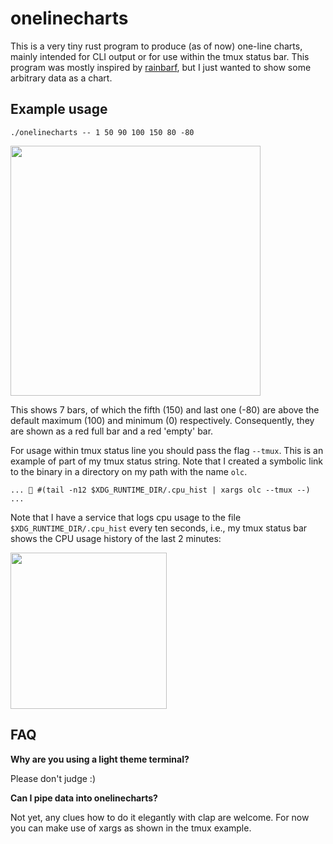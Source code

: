 # onelinecharts

This is a very tiny rust program to produce (as of now) one-line charts, mainly intended for CLI output or for use within the tmux status bar.
This program was mostly inspired by [rainbarf](https://github.com/creaktive/rainbarf), but I just wanted to show some arbitrary data as a chart.

## Example usage

`./onelinecharts -- 1 50 90 100 150 80 -80`

<img src=https://user-images.githubusercontent.com/2545339/181198355-5b273cab-79cf-47ed-9c6e-72ddcecd300e.png width=400>

This shows 7 bars, of which the fifth (150) and last one (-80) are above the default maximum (100) and minimum (0) respectively. Consequently, they are shown as a red full bar and a red 'empty' bar.

For usage within tmux status line you should pass the flag `--tmux`.
This is an example of part of my tmux status string. Note that I created a symbolic link to the binary in a directory on my path with the name `olc`.

`...  #(tail -n12 $XDG_RUNTIME_DIR/.cpu_hist | xargs olc --tmux --) ...`

Note that I have a service that logs cpu usage to the file `$XDG_RUNTIME_DIR/.cpu_hist` every ten seconds, i.e., my tmux status bar shows the CPU usage history of the last 2 minutes:

<img src=https://user-images.githubusercontent.com/2545339/181198843-d55fb1f9-8777-46d8-9ab9-34828bf509d0.png width=250>

## FAQ

**Why are you using a light theme terminal?**

Please don't judge :)

**Can I pipe data into onelinecharts?**

Not yet, any clues how to do it elegantly with clap are welcome. For now you can make use of xargs as shown in the tmux example.
